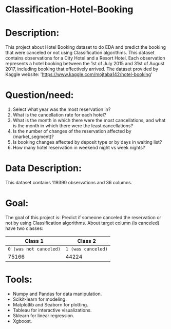 # Classification-Hotel-Booking

# Description:
This project about Hotel Booking dataset to do EDA and predict the booking that were canceled or not using Classification algorithms.
This dataset contains observations for a City Hotel and a Resort Hotel. Each observation represents a hotel booking between the 1st of July 2015 and 31st of August 2017, including booking that effectively arrived.
The dataset provided by Kaggle website: 'https://www.kaggle.com/mojtaba142/hotel-booking'


# Question/need:

   1. Select what year was the most reservation in?
   2. What is the cancellation rate for each hotel?
   3. What is the month in which there were the most cancellations, and what is the month in which there were the least cancellations?
   4. Is the number of changes of the reservation affected by (market_segment)?
   5. Is booking changes affected by deposit type or by days in waiting list?
   6. How many hotel reservation in weekend night vs week nights?


# Data Description:
This dataset contains 119390 observations and 36 columns.


# Goal:
The goal of this project is:
Predict if someone canceled the reservation or not by using Classification algorithms.
About target column (is canceled) have two classes:


| Class 1 | Class 2 |
| --- | --- |
| `0 (was not canceled)` | `1 (was canceled)` |
| 75166 | 44224 | 

# Tools:

* Numpy and Pandas for data manipulation.
* Scikit-learn for modeling.
* Matplotlib and Seaborn for plotting.
* Tableau for interactive visualizations.
* Sklearn for linear regression.
* Xgboost.

